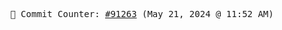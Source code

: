 <p align="center">
    <samp>
        📮 Commit Counter: <a href="https://github.com/Javascript-void0/Javascript-void0/commits/main">#91263</a> (May 21, 2024 @ 11:52 AM)
    </samp>
</p>